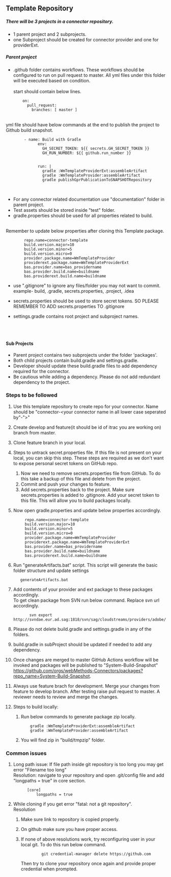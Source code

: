 ## Template Repository
  ##### There will be 3 projects in a connector repository.
  - 1 parent project and 2 subprojects.
  - one Subproject should be created for connector provider and one for providerExt.
   

  ##### Parent project
  
  - .github folder contains workflows. These workflows should be configured to run on pull request to master. All yml files under this folder will be executed based on condition. 
  <br><br>start should contain below lines.
           
           
            on:
              pull_request:
                branches: [ master ]     
   <br>yml file should have below commands at the end to publish the project to Github build snapshot.
   
            - name: Build with Gradle
                  env:
                    GH_SECRET_TOKEN: ${{ secrets.GH_SECRET_TOKEN }}
                    GH_RUN_NUMBER: ${{ github.run_number }}
                    
            
                  run: |
                    gradle :WmTemplateProviderExt:assembleArtifact
                    gradle :WmTemplateProvider:assembleArtifact
                    gradle publishGprPublicationToSNAPSHOTRepository
   <br>
   
   - For any connector related documentation use "documentation" folder in parent project.
   - Test assets should be stored inside "test" folder.
   - gradle.properties should be used for all properties related to build.
   <br><br>
     
   Remember to update below properties after cloning this Template package. 
    
            repo.name=connector-template
            build.version.major=10
            build.version.minor=5
            build.version.micro=0
            provider.package.name=WmTemplateProvider
            providerext.package.name=WmTemplateProviderExt
            bas.provider.name=bas_providername
            bas.provider.build.name=buildname
            bas.providerext.build.name=buildname
    
            
   - use ".gitignore" to ignore any files/folder you may not want to commit.
   <br><nbsp> example- build, .gradle, secrets.properties, .project, .idea
   
   - secrets.properties should be used to store secret tokens. SO PLEASE REMEMBER TO ADD secrets.properties TO .gitignore
   - settings.gradle contains root project and subproject names.
  
  <br><br>
  #### Sub Projects
  
  - Parent project contains two subprojects under the folder 'packages'.  
  - Both child projects contain build.gradle and settings.gradle.
  - Developer should update these build.gradle files to add dependency required for the connector.
  - Be cautious while adding a dependency. Please do not add redundant dependency to the project.
  
  ### Steps to be followed
  
  1. Use this template repository to create repo for your connector.
      Name should be "connector-<your connector name in all lower case seperated by"-">"
  1. Create develop and feature(it should be id of itrac you are working on) branch from master.
  1. Clone feature branch in your local.
  1. Steps to untrack secret.properties file. If this file is not present on your local, you can skip this step.
    These steps are required as we don't want to expose personal secret tokens on GitHub repo. 
      1. Now we need to remove secrets.properties file from GitHub. To do this take a backup of this file and delete from the project.
      1. Commit and push your changes to feature.
      1. Add secrets.properties back to the project. Make sure secrets.properties is added to .gitignore. Add your secret token to this file. This will allow you to build packages locally. 
  1. Now open gradle.properties and update below properties accordingly.<br>
    
              repo.name=connector-template
              build.version.major=10
              build.version.minor=5
              build.version.micro=0
              provider.package.name=WmTemplateProvider
              providerext.package.name=WmTemplateProviderExt
              bas.provider.name=bas_providername
              bas.provider.build.name=buildname
              bas.providerext.build.name=buildname
              
  1. Run "generateArtifacts.bat" script. This script will generate the basic folder structure and update settings <br>
            
            generateArtifacts.bat

  1. Add contents of your provider and ext package to these packages accordingly. <br> To get clean package from SVN run below command. Replace svn url accordingly.
                
                svn export http://svndae.eur.ad.sag:1818/svn/sag/cloudstreams/providers/adobe/trunk
                
  1. Please do not delete build.gradle and settings.gradle in any of the folders.
  1. build.gradle in subProject should be updated if needed to add any dependency.
  1. Once changes are merged to master GitHub Actions workflow will be invoked and packages will be published to "System-Build-Snapshot" https://github.com/orgs/webMethods-Connectors/packages?repo_name=System-Build-Snapshot.

  1. Always use feature brach for development. Merge your changes from feature to develop branch. After testing raise pull request to master. A reviewer needs to review and merge the changes.
 1. Steps to build locally:
 
       1. Run below commands to generate package zip locally.<br>
        
                  gradle :WmTemplateProviderExt:assembleArtifact
                  gradle :WmTemplateProvider:assembleArtifact          
       1. You will find zip in "build/tmpzip" folder.
       
### Common issues

   1. Long path issue: If file path inside git repository is too long you may get error "Filename too long"
   <br> Resolution: navigate to your repository and open .git/config file and add "longpaths = true" in core section.
                
                [core]
                    longpaths = true    
   1. While cloning if you get error "fatal: not a git repository".
    <br>Resolution
        1. Make sure link to repository is copied properly.
        1. On github make sure you have proper access.
        1. If none of above resolutions work, try reconfiguring user in your local git. To do this run below command.
                        
                        git credential-manager delete https://github.com 
            Then try to clone your repository once again and provide proper credential when prompted.   
 
                
                
       
                